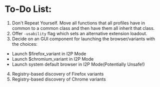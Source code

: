 To-Do List:
===========

1. Don't Repeat Yourself. Move all functions that all profiles have in common
 to a common class and then have them all inherit that class.
2. Offer `-usability` flag which sets an alternative extension loadout.
3. Decide on an GUI component for launching the browser/variants with the choices:
 - Launch $firefox_variant in I2P Mode
 - Launch $chromium_variant in I2P Mode
 - Launch system default browser in I2P Mode(Potentially Unsafe!)
4. Registry-based discovery of Firefox variants
5. Registry-based discovery of Chrome variants
